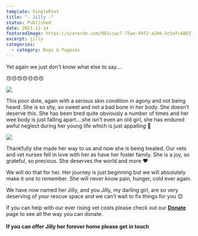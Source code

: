 ```yaml
---
template: SinglePost
title: "- Jilly -"
status: Published
date: 2021-11-14
featuredImage: https://ucarecdn.com/961ccac7-75ae-49f2-a246-3c5afc488311/-/crop/432x382/0,83/-/preview/
excerpt: jilly
categories:
  - category: Dogs & Puppies
---
```

Yet again we just don’t know what else to say….

😞😞😞😞😞😞😞

![](https://ucarecdn.com/5ddeedf3-7020-49eb-a885-9c235524a660/)

This poor dote, again with a serious skin condition in agony and not being heard. She is so shy, so sweet and not a bad bone in her body. She doesn’t deserve this. She has been bred quite obviously a number of times and her wee body is just falling apart….she isn’t even an old girl, she has endured awful neglect during her young life which is just appalling 🤬

![](https://ucarecdn.com/33399359-89b9-4584-93b3-6eefa2b96b4f/)

Thankfully she made her way to us and now she is being treated. Our vets and vet nurses fell in love with her as have her foster family. She is a joy, so grateful, so precious. She deserves the world and more ❤️

We will do that for her. Her journey is just beginning but we will absolutely make it one to remember. She will never know pain, hunger, cold ever again.

We have now named her Jilly, and you Jilly, my darling girl, are so very deserving of your rescue space and we can’t wait to fix things for you 😊

If you can help with our ever rising vet costs please check out our **[Donate](https://www.friendsofrescueni.com/donate/)** page to see all the way you can donate.\
\
**If you can offer Jilly her forever home please get in touch**